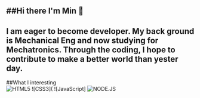##Hi there I'm Min 👋
------------------------
I am eager to become developer. My back ground is Mechanical Eng and now studying for Mechatronics. Through the coding, I hope to contribute to make a better world than yester day. 
------------------------

##What I interesting<br/>
![HTML5](https://www.w3.org/html/logo/downloads/HTML5_Logo_64.png)
![CSS3](
![JavaScript]
![NODE.JS](https://img.shields.io/badge/-Nodejs-43853d?style=flat-square&logo=Node.js&logoColor=white)
<!--
**umeanz/umeanz** is a ✨ _special_ ✨ repository because its `README.md` (this file) appears on your GitHub profile.

Here are some ideas to get you started:

- 🔭 I’m currently working on ...
- 🌱 I’m currently learning ...
- 👯 I’m looking to collaborate on ...
- 🤔 I’m looking for help with ...
- 💬 Ask me about ...
- 📫 How to reach me: ...
- 😄 Pronouns: ...
- ⚡ Fun fact: ...
-->
